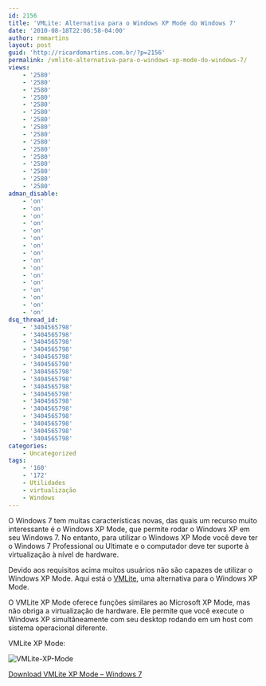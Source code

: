 ```yaml
---
id: 2156
title: 'VMLite: Alternativa para o Windows XP Mode do Windows 7'
date: '2010-08-18T22:06:58-04:00'
author: rmmartins
layout: post
guid: 'http://ricardomartins.com.br/?p=2156'
permalink: /vmlite-alternativa-para-o-windows-xp-mode-do-windows-7/
views:
    - '2580'
    - '2580'
    - '2580'
    - '2580'
    - '2580'
    - '2580'
    - '2580'
    - '2580'
    - '2580'
    - '2580'
    - '2580'
    - '2580'
    - '2580'
    - '2580'
    - '2580'
    - '2580'
adman_disable:
    - 'on'
    - 'on'
    - 'on'
    - 'on'
    - 'on'
    - 'on'
    - 'on'
    - 'on'
    - 'on'
    - 'on'
    - 'on'
    - 'on'
    - 'on'
    - 'on'
    - 'on'
    - 'on'
dsq_thread_id:
    - '3404565798'
    - '3404565798'
    - '3404565798'
    - '3404565798'
    - '3404565798'
    - '3404565798'
    - '3404565798'
    - '3404565798'
    - '3404565798'
    - '3404565798'
    - '3404565798'
    - '3404565798'
    - '3404565798'
    - '3404565798'
    - '3404565798'
    - '3404565798'
categories:
    - Uncategorized
tags:
    - '160'
    - '172'
    - Utilidades
    - virtualização
    - Windows
---
```


O <span class="bbli">Windows</span> 7 tem muitas características novas, das quais um recurso muito interessante é o Windows XP Mode, que permite rodar o Windows XP em seu Windows 7. No entanto, para utilizar o Windows XP Mode você deve ter o Windows 7 Professional ou Ultimate e o computador deve ter suporte à virtualização à nível de hardware.

Devido aos requisitos acima muitos usuários não são capazes de utilizar o Windows XP Mode. Aqui está o [VMLite](http://www.vmlite.com), uma alternativa para o Windows XP Mode.

O VMLite XP Mode oferece funções similares ao Microsoft XP Mode, mas não obriga a virtualização de hardware. Ele permite que você execute o Windows XP simultâneamente com seu desktop rodando em um host com sistema operacional diferente.

VMLite XP Mode:

![](http://www.ricardomartins.com.br/wp-content/uploads/2010/08/VMLite-XP-Mode.jpg "VMLite-XP-Mode")

[Download VMLite XP Mode – Windows 7](http://www.vmlite.com/index.php/download "Download VMLite")